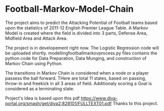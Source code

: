 # Football-Markov-Model-Chain
The project aims to predict the Attacking Potential of Football teams based upon the statistics of 2011-12 English Premier League Table. A Markov Model is created where the field is divided into 3 parts, Defense Area, Midfield Area and Attack Area.


The project is in developement right now.
The Logistic Regression code will be uploaded shortly.
modellingfootballmarkovprocess.py files contains the python code for 
Data Preparation, Data Munging, and construction of Markov Chain using Python.


The transitions in Markov Chain is considered when a node or a player passess the ball forward.
THere are total 11 states, based on passing, throw-in and freekick in all 3 areas of field.
Additionaly scoring a Goal is considered as a terminating state.




Project's Idea is based upon this pdf https://www.diva-portal.org/smash/get/diva2:828101/FULLTEXT01.pdf
Thanks to this project.
